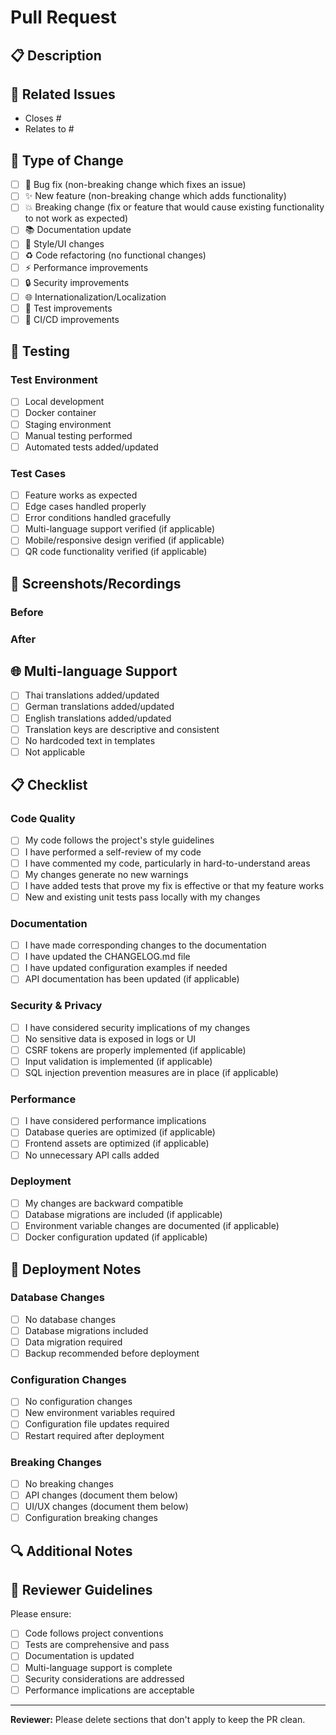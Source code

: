 # Pull Request

## 📋 Description
<!-- Provide a brief description of the changes in this PR -->

## 🔗 Related Issues
<!-- Link any related issues -->
- Closes #<!-- issue number -->
- Relates to #<!-- issue number -->

## 🔄 Type of Change
<!-- Mark with an `x` all the checkboxes that apply -->
- [ ] 🐛 Bug fix (non-breaking change which fixes an issue)
- [ ] ✨ New feature (non-breaking change which adds functionality)
- [ ] 💥 Breaking change (fix or feature that would cause existing functionality to not work as expected)
- [ ] 📚 Documentation update
- [ ] 🎨 Style/UI changes
- [ ] ♻️ Code refactoring (no functional changes)
- [ ] ⚡ Performance improvements
- [ ] 🔒 Security improvements
- [ ] 🌐 Internationalization/Localization
- [ ] 🧪 Test improvements
- [ ] 🚀 CI/CD improvements

## 🧪 Testing
<!-- Describe the tests that you ran to verify your changes -->

### Test Environment
- [ ] Local development
- [ ] Docker container
- [ ] Staging environment
- [ ] Manual testing performed
- [ ] Automated tests added/updated

### Test Cases
<!-- List specific test cases that were verified -->
- [ ] Feature works as expected
- [ ] Edge cases handled properly
- [ ] Error conditions handled gracefully
- [ ] Multi-language support verified (if applicable)
- [ ] Mobile/responsive design verified (if applicable)
- [ ] QR code functionality verified (if applicable)

## 📱 Screenshots/Recordings
<!-- If your changes include UI modifications, please include screenshots or recordings -->

### Before
<!-- Screenshot/recording of the current behavior -->

### After
<!-- Screenshot/recording of the new behavior -->

## 🌐 Multi-language Support
<!-- If your changes affect user-facing text -->
- [ ] Thai translations added/updated
- [ ] German translations added/updated  
- [ ] English translations added/updated
- [ ] Translation keys are descriptive and consistent
- [ ] No hardcoded text in templates
- [ ] Not applicable

## 📋 Checklist
<!-- Mark completed items with an `x` -->

### Code Quality
- [ ] My code follows the project's style guidelines
- [ ] I have performed a self-review of my code
- [ ] I have commented my code, particularly in hard-to-understand areas
- [ ] My changes generate no new warnings
- [ ] I have added tests that prove my fix is effective or that my feature works
- [ ] New and existing unit tests pass locally with my changes

### Documentation
- [ ] I have made corresponding changes to the documentation
- [ ] I have updated the CHANGELOG.md file
- [ ] I have updated configuration examples if needed
- [ ] API documentation has been updated (if applicable)

### Security & Privacy
- [ ] I have considered security implications of my changes
- [ ] No sensitive data is exposed in logs or UI
- [ ] CSRF tokens are properly implemented (if applicable)
- [ ] Input validation is implemented (if applicable)
- [ ] SQL injection prevention measures are in place (if applicable)

### Performance
- [ ] I have considered performance implications
- [ ] Database queries are optimized (if applicable)
- [ ] Frontend assets are optimized (if applicable)
- [ ] No unnecessary API calls added

### Deployment
- [ ] My changes are backward compatible
- [ ] Database migrations are included (if applicable)
- [ ] Environment variable changes are documented (if applicable)
- [ ] Docker configuration updated (if applicable)

## 🚀 Deployment Notes
<!-- Any special deployment considerations -->

### Database Changes
- [ ] No database changes
- [ ] Database migrations included
- [ ] Data migration required
- [ ] Backup recommended before deployment

### Configuration Changes
- [ ] No configuration changes
- [ ] New environment variables required
- [ ] Configuration file updates required
- [ ] Restart required after deployment

### Breaking Changes
- [ ] No breaking changes
- [ ] API changes (document them below)
- [ ] UI/UX changes (document them below)
- [ ] Configuration breaking changes

<!-- If there are breaking changes, describe them here -->

## 🔍 Additional Notes
<!-- Any additional information that reviewers should know -->

## 👥 Reviewer Guidelines
<!-- For reviewers -->
Please ensure:
- [ ] Code follows project conventions
- [ ] Tests are comprehensive and pass
- [ ] Documentation is updated
- [ ] Multi-language support is complete
- [ ] Security considerations are addressed
- [ ] Performance implications are acceptable

---

**Reviewer:** Please delete sections that don't apply to keep the PR clean.